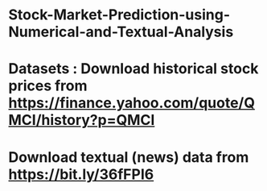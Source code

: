 # Stock-Market-Prediction-using-Numerical-and-Textual-Analysis
# Datasets : Download historical stock prices from https://finance.yahoo.com/quote/QMCI/history?p=QMCI
#            Download textual (news) data from https://bit.ly/36fFPI6            
